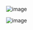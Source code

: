 ![image](https://github.com/bilal-ozgur/Learning_HTML-and-CSS/assets/130503711/e604018a-fbee-4f12-88fc-ccddc7cd7e6e)

![image](https://github.com/bilal-ozgur/Learning_HTML-and-CSS/assets/130503711/77a12968-cf96-4fc2-8023-a1582e554eb8)
